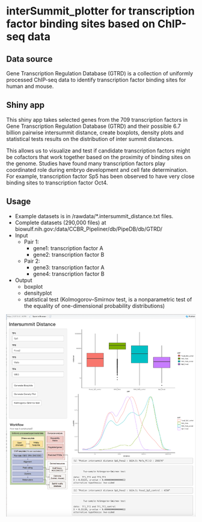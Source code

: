 interSummit_plotter for transcription factor binding sites based on ChIP-seq data
=======================


Data source
-----------
Gene Transcription Regulation Database (GTRD) is a collection of uniformly processed ChIP-seq data to identify transcription factor binding sites for human and mouse.


Shiny app
-----------
This shiny app takes selected genes from the 709 transcription factors in Gene Transcription Regulation Database (GTRD) and their possible 6.7 billion pairwise intersummit distance, create boxplots, density plots and statistical tests results on the distribution of inter summit distances. 

This allows us to visualize and test if candidate transcription factors might be cofactors that work together based on the proximity of binding sites on the genome. Studies have found many transcription factors play coordinated role during embryo development and cell fate determination. For example, transcription factor Sp5 has been observed to have very close binding sites to transcription factor Oct4. 


Usage
-----------

- Example datasets is in /rawdata/*.intersummit_distance.txt files. 
- Complete datasets (290,000 files) at biowulf.nih.gov:/data/CCBR_Pipeliner/db/PipeDB/db/GTRD/
- Input
  - Pair 1:
    - gene1: transcription factor A
    - gene2: transcription factor B
  - Pair 2:
    - gene3: transcription factor A
    - gene4: transcription factor B
- Output
  - boxplot
  - densityplot
  - statistical test (Kolmogorov–Smirnov test, is a nonparametric test of the equality of one-dimensional probability distributions)

![workflow chart](https://github.com/da-yin/ccbr872_ChIPseq/blob/master/UI3_edited.png)